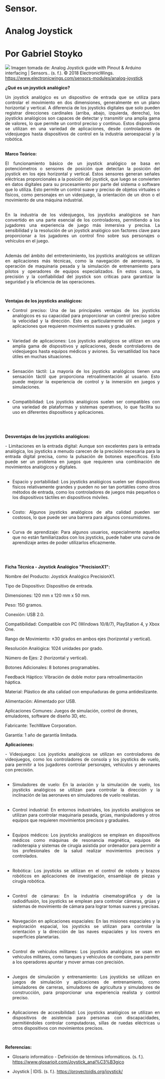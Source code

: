 # Sensor.
# Analog Joystick
# Por Gabriel Stoyko
![](https://www.electronicwings.com/storage/PlatformSection/TopicContent/123/icon/Analog%20Joystick(0).jpg)
Imagen tomada de: Analog Joystick guide with Pinout & Arduino interfacing | Sensors.. (s. f.). © 2018 ElectronicWings. https://www.electronicwings.com/sensors-modules/analog-joystick

**¿Qué es un joystick analógico?**

<div align="justify">
Un joystick analógico es un dispositivo de entrada que se utiliza para controlar el movimiento en dos dimensiones, generalmente en un plano horizontal y vertical. A diferencia de los joysticks digitales que solo pueden registrar direcciones cardinales (arriba, abajo, izquierda, derecha), los joysticks analógicos son capaces de detectar y transmitir una amplia gama de valores, lo que permite un control preciso y continuo. Estos dispositivos se utilizan en una variedad de aplicaciones, desde controladores de videojuegos hasta dispositivos de control en la industria aeroespacial y la robótica.
</div><br>

**Marco Teórico:**
 
<div align="justify">
El funcionamiento básico de un joystick analógico se basa en potenciómetros o sensores de posición que detectan la posición del joystick en los ejes horizontal y vertical. Estos sensores generan señales eléctricas proporcionales a la posición del joystick, que luego se convierten en datos digitales para su procesamiento por parte del sistema o software que lo utiliza. Esto permite un control suave y preciso de objetos virtuales o físicos, como personajes en un videojuego, la orientación de un dron o el movimiento de una máquina industrial.<br><br>

En la industria de los videojuegos, los joysticks analógicos se han convertido en una parte esencial de los controladores, permitiendo a los jugadores una experiencia de juego más inmersiva y precisa. La sensibilidad y la resolución de un joystick analógico son factores clave para proporcionar a los jugadores un control fino sobre sus personajes o vehículos en el juego.<br><br>

Además del ámbito del entretenimiento, los joysticks analógicos se utilizan en aplicaciones más técnicas, como la navegación de aeronaves, la operación de maquinaria pesada y la simulación de entrenamiento para pilotos y operadores de equipos especializados. En estos casos, la precisión y la confiabilidad del joystick son críticas para garantizar la seguridad y la eficiencia de las operaciones.

</div><br>

**Ventajas de los joysticks analógicos:**
<div align="justify">
 
- Control preciso: Una de las principales ventajas de los joysticks analógicos es su capacidad para proporcionar un control preciso sobre la velocidad y la dirección. Esto es particularmente útil en juegos y aplicaciones que requieren movimientos suaves y graduales.<br><br>

- Variedad de aplicaciones: Los joysticks analógicos se utilizan en una amplia gama de dispositivos y aplicaciones, desde controladores de videojuegos hasta equipos médicos y aviones. Su versatilidad los hace útiles en muchas situaciones.<br><br>

- Sensación táctil: La mayoría de los joysticks analógicos tienen una sensación táctil que proporciona retroalimentación al usuario. Esto puede mejorar la experiencia de control y la inmersión en juegos y simulaciones.<br><br>

- Compatibilidad: Los joysticks analógicos suelen ser compatibles con una variedad de plataformas y sistemas operativos, lo que facilita su uso en diferentes dispositivos y aplicaciones.<br><br>
</div><br>

**Desventajas de los joysticks analógicos:**
<div align="justify">
- Limitaciones en la entrada digital: Aunque son excelentes para la entrada analógica, los joysticks a menudo carecen de la precisión necesaria para la entrada digital precisa, como la pulsación de botones específicos. Esto puede ser un problema en juegos que requieren una combinación de movimientos analógicos y digitales.<br><br>

- Espacio y portabilidad: Los joysticks analógicos suelen ser dispositivos físicos relativamente grandes y pueden no ser tan portátiles como otros métodos de entrada, como los controladores de juegos más pequeños o los dispositivos táctiles en dispositivos móviles.<br><br>

- Costo: Algunos joysticks analógicos de alta calidad pueden ser costosos, lo que puede ser una barrera para algunos consumidores.<br><br>

- Curva de aprendizaje: Para algunos usuarios, especialmente aquellos que no están familiarizados con los joysticks, puede haber una curva de aprendizaje antes de poder utilizarlos eficazmente.<br><br>
</div><br>


**Ficha Técnica - Joystick Analógico "PrecisionX1":**

Nombre del Producto: Joystick Analógico PrecisionX1.

Tipo de Dispositivo: Dispositivo de entrada.

Dimensiones: 120 mm x 120 mm x 50 mm.

Peso: 150 gramos.

Conexión: USB 2.0.

Compatibilidad: Compatible con PC (Windows 10/8/7), PlayStation 4, y Xbox One.

Rango de Movimiento: ±30 grados en ambos ejes (horizontal y vertical).

Resolución Analógica: 1024 unidades por grado.

Número de Ejes: 2 (horizontal y vertical).

Botones Adicionales: 8 botones programables.

Feedback Háptico: Vibración de doble motor para retroalimentación háptica.

Material: Plástico de alta calidad con empuñaduras de goma antideslizante.

Alimentación: Alimentado por USB.

Aplicaciones Comunes: Juegos de simulación, control de drones, emuladores, software de diseño 3D, etc.

Fabricante: TechWave Corporation.

Garantía: 1 año de garantía limitada.

**Aplicaciones:**
<div align="justify">
- Videojuegos: Los joysticks analógicos se utilizan en controladores de videojuegos, como los controladores de consola y los joysticks de vuelo, para permitir a los jugadores controlar personajes, vehículos y aeronaves con precisión.<br><br>

- Simuladores de vuelo: En la aviación y la simulación de vuelo, los joysticks analógicos se utilizan para controlar la dirección y la inclinación de las aeronaves en simuladores de vuelo realistas.<br><br>

- Control industrial: En entornos industriales, los joysticks analógicos se utilizan para controlar maquinaria pesada, grúas, manipuladores y otros equipos que requieren movimientos precisos y graduales.<br><br>

- Equipos médicos: Los joysticks analógicos se emplean en dispositivos médicos como máquinas de resonancia magnética, equipos de radioterapia y sistemas de cirugía asistida por ordenador para permitir a los profesionales de la salud realizar movimientos precisos y controlados.<br><br>

- Robótica: Los joysticks se utilizan en el control de robots y brazos robóticos en aplicaciones de investigación, ensamblaje de piezas y cirugía robótica.<br><br>

- Control de cámaras: En la industria cinematográfica y de la radiodifusión, los joysticks se emplean para controlar cámaras, grúas y sistemas de movimiento de cámara para lograr tomas suaves y precisas.<br><br>

- Navegación en aplicaciones espaciales: En las misiones espaciales y la exploración espacial, los joysticks se utilizan para controlar la orientación y la dirección de las naves espaciales y los rovers en superficies planetarias.<br><br>

- Control de vehículos militares: Los joysticks analógicos se usan en vehículos militares, como tanques y vehículos de combate, para permitir a los operadores apuntar y mover armas con precisión.<br><br>

- Juegos de simulación y entrenamiento: Los joysticks se utilizan en juegos de simulación y aplicaciones de entrenamiento, como simuladores de carreras, simuladores de agricultura y simuladores de construcción, para proporcionar una experiencia realista y control preciso.<br><br>

- Aplicaciones de accesibilidad: Los joysticks analógicos se utilizan en dispositivos de asistencia para personas con discapacidades, permitiéndoles controlar computadoras, sillas de ruedas eléctricas u otros dispositivos con movimientos precisos.<br>

</div><br>

**Referencias:**

- Glosario informático - Definición de términos informáticos. (s. f.). https://www.glosarioit.com/Joystick_anal%C3%B3gico

- Joystick | IDIS. (s. f.). https://proyectoidis.org/joystick/
